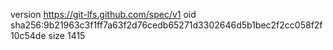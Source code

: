 version https://git-lfs.github.com/spec/v1
oid sha256:9b21963c3f1ff7a63f2d76cedb65271d3302646d5b1bec2f2cc058f2f10c54de
size 1415
